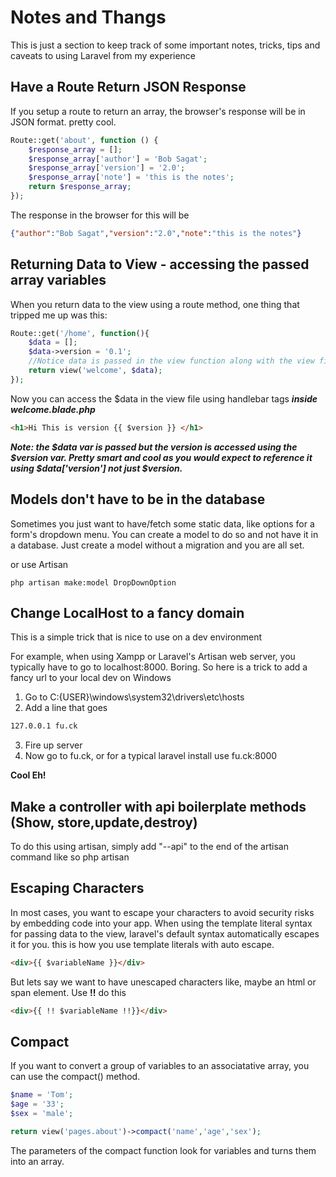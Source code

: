 # Notes and Thangs

This is just a section to keep track of some important notes, tricks, tips and caveats to using Laravel from my experience

## Have a Route Return JSON Response
If you setup a route to return an array, the browser's response will be in JSON format. pretty cool.
```php
Route::get('about', function () {
    $response_array = [];
    $response_array['author'] = 'Bob Sagat';
    $response_array['version'] = '2.0';
    $response_array['note'] = 'this is the notes';
    return $response_array;
});
```
The response in the browser for this will be 
```json
{"author":"Bob Sagat","version":"2.0","note":"this is the notes"}
```
## Returning Data to View - accessing the passed array variables
When you return data to the view using a route method, one thing that tripped me up was this:
```php
Route::get('/home', function(){
    $data = [];
    $data->version = '0.1';
    //Notice data is passed in the view function along with the view file
    return view('welcome', $data);
});
```
Now you can access the $data in the view file using handlebar tags
**_inside welcome.blade.php_**
```html
<h1>Hi This is version {{ $version }} </h1>
```
**_Note: the $data var is passed but the version is accessed using the $version var.  Pretty smart and cool as you would expect to reference it using $data['version'] not just $version._**


## Models don't have to be in the database
Sometimes you just want to have/fetch some static data, like options for a form's dropdown menu.  You can create a model to do so and not have it in a database.  Just create a model without a migration and you are all set.

or use Artisan

    php artisan make:model DropDownOption

## Change LocalHost to a fancy domain
This is a simple trick that is nice to use on a dev environment

For example, when using Xampp or Laravel's Artisan web server, you typically have to go to localhost:8000.  Boring.  So here is a trick to add a fancy url to your local dev on Windows

1. Go to C:\{USER}\windows\system32\drivers\etc\hosts
2. Add a line that goes
```cmd
127.0.0.1 fu.ck
```
3. Fire up server
4. Now go to fu.ck, or for a typical laravel install use fu.ck:8000

**Cool Eh!**

## Make a controller with api boilerplate methods (Show, store,update,destroy)
To do this using artisan, simply add "--api" to the end of the artisan command like so
    php artisan 

## Escaping Characters
In most cases, you want to escape your characters to avoid security risks by embedding code into your app.  When using the template literal syntax for passing data to the view, laravel's default syntax automatically escapes it for you.  this is how you use template literals with auto escape.

```html
<div>{{ $variableName }}</div> 
```
But lets say we want to have unescaped characters like, maybe an html or span element.  Use **__!!__**
do this 
```html
<div>{{ !! $variableName !!}}</div> 
```
## Compact
If you want to convert a group of variables to an associatative array, you can use the compact() method.
```php
$name = 'Tom';
$age = '33';
$sex = 'male';

return view('pages.about')->compact('name','age','sex');
```

The parameters of the compact function look for variables and turns them into an array.